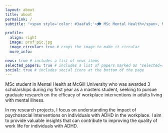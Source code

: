 ```yaml
---
layout: about
title: about
permalink: /
subtitle: "<span style='color: #3aafa9;'>🎓 MSc Mental Health</span>, McGill University"

profile:
  align: right
  image: prof_pic.jpg
  image_circular: true # crops the image to make it circular
  more_info:

news: true # includes a list of news items
selected_papers: true # includes a list of papers marked as "selected={true}"
social: true # includes social icons at the bottom of the page
---
```


MSc student in Mental Health at McGill University who was awarded 3 scholarships during my first year as a masters student, seeking to pursue graduate research on the efficacy of workplace interventions in adults living with mental illness.

In my research projects, I focus on understanding the impact of psychosocial interventions on individuals with ADHD in the workplace. I aim to provide valuable insights that can contribute to improving the quality of work life for individuals with ADHD.
